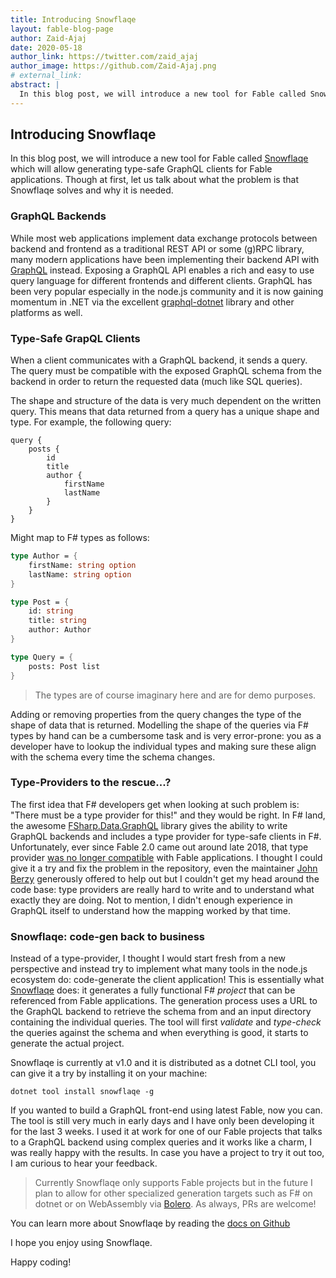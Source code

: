 ```yaml
---
title: Introducing Snowflaqe
layout: fable-blog-page
author: Zaid-Ajaj
date: 2020-05-18
author_link: https://twitter.com/zaid_ajaj
author_image: https://github.com/Zaid-Ajaj.png
# external_link:
abstract: |
  In this blog post, we will introduce a new tool for Fable called Snowflaqe which will allow generating type-safe GraphQL clients for Fable applications.
---
```


## Introducing Snowflaqe

In this blog post, we will introduce a new tool for Fable called [Snowflaqe](https://github.com/Zaid-Ajaj/Snowflaqe) which will allow generating type-safe GraphQL clients for Fable applications. Though at first, let us talk about what the problem is that Snowflaqe solves and why it is needed.

### GraphQL Backends

While most web applications implement data exchange protocols between backend and frontend as a traditional REST API or some (g)RPC library, many modern applications have been implementing their backend API with [GraphQL](https://graphql.org/) instead. Exposing a GraphQL API enables a rich and easy to use query language for different frontends and different clients. GraphQL has been very popular especially in the node.js community and it is now gaining momentum in .NET via the excellent [graphql-dotnet](https://github.com/graphql-dotnet/graphql-dotnet) library and other platforms as well.

### Type-Safe GrapQL Clients

When a client communicates with a GraphQL backend, it sends a query. The query must be compatible with the exposed GraphQL schema from the backend in order to return the requested data (much like SQL queries).

The shape and structure of the data is very much dependent on the written query. This means that data returned from a query has a unique shape and type. For example, the following query:

```
query {
    posts {
        id
        title
        author {
            firstName
            lastName
        }
    }
}
```
Might map to F# types as follows:
```fsharp
type Author = {
    firstName: string option
    lastName: string option
}

type Post = {
    id: string
    title: string
    author: Author
}

type Query = {
    posts: Post list
}
```
> The types are of course imaginary here and are for demo purposes.

Adding or removing properties from the query changes the type of the shape of data that is returned.
Modelling the shape of the queries via F# types by hand can be a cumbersome task and is very error-prone: you as a developer have to lookup the individual types and making sure these align with the schema every time the schema changes.

### Type-Providers to the rescue...?

The first idea that F# developers get when looking at such problem is: "There must be a type provider for this!" and they would be right. In F# land, the awesome [FSharp.Data.GraphQL](https://github.com/fsprojects/FSharp.Data.GraphQL) library gives the ability to write GraphQL backends and includes a type provider for type-safe clients in F#. Unfortunately, ever since Fable 2.0 came out around late 2018, that type provider [was no longer compatible](https://github.com/fsprojects/FSharp.Data.GraphQL/issues/204) with Fable applications. I thought I could give it a try and fix the problem in the repository, even the maintainer [John Berzy](https://github.com/johnberzy-bazinga) generously offered to help out but I couldn't get my head around the code base: type providers are really hard to write and to understand what exactly they are doing. Not to mention, I didn't enough experience in GraphQL itself to understand how the mapping worked by that time.

### Snowflaqe: code-gen back to business

Instead of a type-provider, I thought I would start fresh from a new perspective and instead try to implement what many tools in the node.js ecosystem do: code-generate the client application! This is essentially what [Snowflaqe](https://github.com/Zaid-Ajaj/Snowflaqe) does: it generates a fully functional F# *project* that can be referenced from Fable applications. The generation process uses a URL to the GraphQL backend to retrieve the schema from and an input directory containing the individual queries. The tool will first *validate* and *type-check* the queries against the schema and when everything is good, it starts to generate the actual project.

Snowflaqe is currently at v1.0 and it is distributed as a dotnet CLI tool, you can give it a try by installing it on your machine:
```
dotnet tool install snowflaqe -g
```
If you wanted to build a GraphQL front-end using latest Fable, now you can. The tool is still very much in early days and I have only been developing it for the last 3 weeks. I used it at work for one of our Fable projects that talks to a GraphQL backend using complex queries and it works like a charm, I was really happy with the results. In case you have a project to try it out too, I am curious to hear your feedback.

> Currently Snowflaqe only supports Fable projects but in the future I plan to allow for other specialized generation targets such as F# on dotnet or on WebAssembly via [Bolero](https://fsbolero.io/). As always, PRs are welcome!

You can learn more about Snowflaqe by reading the [docs on Github](https://github.com/Zaid-Ajaj/Snowflaqe)

I hope you enjoy using Snowflaqe.

Happy coding!
